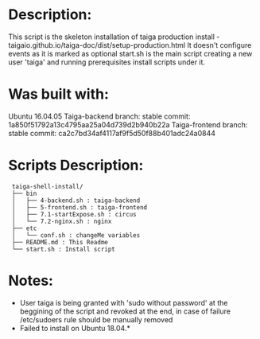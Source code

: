 
# Description:

 This script is the skeleton installation of taiga production install - taigaio.github.io/taiga-doc/dist/setup-production.html
 It doesn't configure events as it is marked as optional
 start.sh is the main script creating a new user 'taiga' and running prerequisites install scripts under it.

# Was built with:

 Ubuntu 16.04.05
 Taiga-backend
   branch: stable
   commit: 1a850f51792a13c4795aa25a04d739d2b940b22a
 Taiga-frontend
   branch: stable
   commit: ca2c7bd34af4117af9f5d50f88b401adc24a0844

# Scripts Description:
```
 taiga-shell-install/
 ├── bin
 │   ├── 4-backend.sh : taiga-backend
 │   ├── 5-frontend.sh : taiga-frontend
 │   ├── 7.1-startExpose.sh : circus 
 │   └── 7.2-nginx.sh : nginx
 ├── etc
 │   └── conf.sh : changeMe variables
 ├── README.md : This Readme
 └── start.sh : Install script
```
# Notes:
 * User taiga is being granted with 'sudo without password' at the beggining of the script and revoked at the end, in case of failure /etc/sudoers rule should be manually removed
 * Failed to install on Ubuntu 18.04.*
